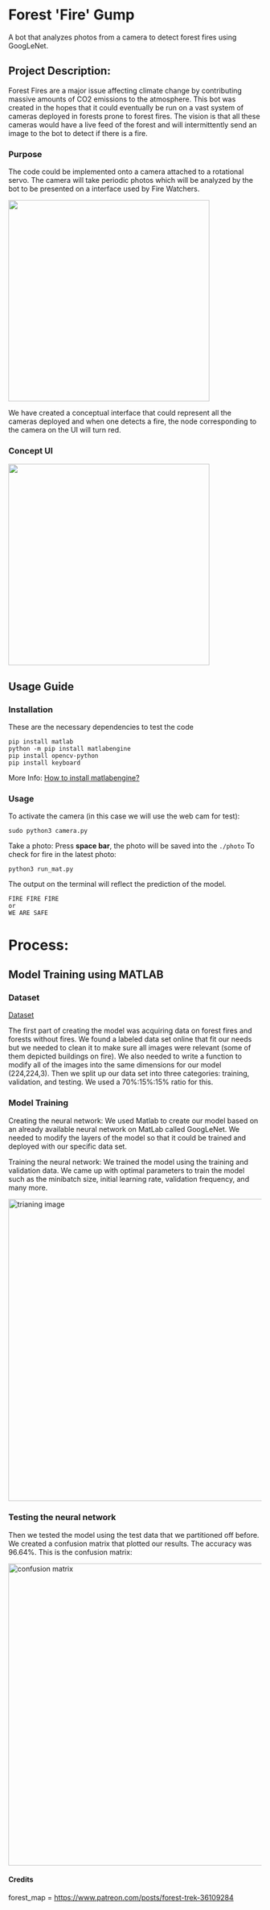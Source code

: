 # Forest 'Fire' Gump
A bot that analyzes photos from a camera to detect forest fires using GoogLeNet.
## Project Description: 
Forest Fires are a major issue affecting climate change by contributing massive amounts of CO2 emissions to the atmosphere. This bot was created in the hopes that it could eventually be run on a vast system of cameras deployed in forests prone to forest fires. The vision is that all these cameras would have a live feed of the forest and will intermittently send an image to the bot to detect if there is a fire. 
### Purpose
The code could be implemented onto a camera attached to a rotational servo. The camera will take periodic photos which will be analyzed by the bot to be presented on a interface used by Fire Watchers.

<img src="https://github.com/ynzhang23/forest-fire-gump/assets/106020817/d57f8a58-8ed2-4539-b35d-68ee52ef47de" width="400">

We have created a conceptual interface that could represent all the cameras deployed and when one detects a fire, the node corresponding to the camera on the UI will turn red.  
### Concept UI
<img src="https://github.com/ynzhang23/forest-fire-gump/assets/106020817/c6ddc430-c677-4278-9002-e1b045816c7c" width="400">

## Usage Guide
### Installation
These are the necessary dependencies to test the code
```
pip install matlab
python -m pip install matlabengine
pip install opencv-python
pip install keyboard
```
More Info: [How to install matlabengine?](https://www.mathworks.com/help/matlab/matlab_external/python-setup-script-to-install-matlab-engine-api.html)
### Usage
To activate the camera (in this case we will use the web cam for test):
```
sudo python3 camera.py
```
Take a photo: Press **space bar**, the photo will be saved into the `./photo`
To check for fire in the latest photo:
```
python3 run_mat.py
```
The output on the terminal will reflect the prediction of the model.
```
FIRE FIRE FIRE
or
WE ARE SAFE
```
### 
# Process: 
## Model Training using MATLAB
### Dataset
[Dataset](https://www.kaggle.com/datasets/phylake1337/fire-dataset)

The first part of creating the model was acquiring data on forest fires and forests without fires. We found a labeled data set online that fit our needs but we needed to clean it to make sure all images were relevant (some of them depicted buildings on fire). We also needed to write a function to modify all of the images into the same dimensions for our model (224,224,3). Then we split up our data set into three categories: training, validation, and testing. We used a 70%:15%:15% ratio for this. 

### Model Training
Creating the neural network: We used Matlab to create our model based on an already available neural network on MatLab called GoogLeNet. We needed to modify the layers of the model so that it could be trained and deployed with our specific data set. 

Training the neural network: We trained the model using the training and validation data. We came up with optimal parameters to train the model such as the minibatch size, initial learning rate, validation frequency, and many more. 

<img width="600" alt="trianing image" src="https://github.com/ynzhang23/fire_watch_bot/assets/144401108/973e1140-8846-4574-aeaa-3dabc3e5f5bb">

### Testing the neural network
Then we tested the model using the test data that we partitioned off before. We created a confusion matrix that plotted our results. The accuracy was 96.64%. This is the confusion matrix: 

<img width="600" alt="confusion matrix" src="https://github.com/ynzhang23/fire_watch_bot/assets/144401108/c9a5da70-f11a-4b14-b419-60ef35fcc5e1">

#### Credits
forest_map = https://www.patreon.com/posts/forest-trek-36109284
